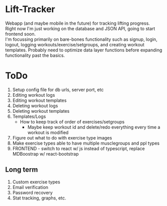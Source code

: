 # Lift-Tracker
Webapp (and maybe mobile in the future) for tracking lifting progress.  
Right now I'm just working on the database and JSON API, going to start frontend soon.  
I'm focussing primarily on bare-bones functionality such as signup, login, logout, logging workouts/exercise/setgroups, and creating workout templates. Probably need to optimize data layer functions before expanding functionality past the basics.

# ToDo

1. Setup config file for db urls, server port, etc
1. Editing workout logs
2. Editing workout templates
3. Deleting workout logs
4. Deleting workout templates
7. Templates/Logs
    * How to keep track of order of exercises/setgroups
        * Maybe keep workout id and delete/redo everything every time a workout is modified
8. Figure out what to do with exercise type images
9. Make exercise types able to have multiple musclegroups and ppl types
10. FRONTEND - switch to react w/ js instead of typescript, replace MDBoostrap w/ react-bootstrap

## Long term
1. Custom exercise types
2. Email verification
3. Password recovery
4. Stat tracking, graphs, etc.